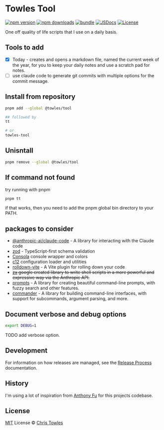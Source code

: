 # Towles Tool

[![npm version][npm-version-src]][npm-version-href]
[![npm downloads][npm-downloads-src]][npm-downloads-href]
[![bundle][bundle-src]][bundle-href]
[![JSDocs][jsdocs-src]][jsdocs-href]
[![License][license-src]][license-href]

One off quality of life scripts that I use on a daily basis.

## Tools to add
- [x] Today - creates and opens a markdown file, named the current week of the year, for you to keep your daily notes and use a scratch pad for notes.
- [ ] use claude code to generate git commits with multiple options for the commit message.

## Install from repository

```bash
pnpm add --global @towles/tool

## followed by
tt

# or
towles-tool
```

## Unisntall

```bash
pnpm remove --global @towles/tool
```

## If command not found

try running with pnpm
```bash
pnpm tt
```

if that works, then you need to add the pnpm global bin directory to your PATH.

## packages to consider
- [@anthropic-ai/claude-code](https://github.com/anthropic-ai/claude-code) - A library for interacting with the Claude code
- [zod](https://github.com/colinhacks/zod) - TypeScript-first schema validation
- [Consola](https://github.com/unjs/consola) console wrapper and colors
- [c12](https://github.com/unjs/c12) configuration loader and utilities
- [rolldown-vite](https://voidzero.dev/posts/announcing-rolldown-vite) - A Vite plugin for rolling down your code
- ~~[zx](https://github.com/google/zx) google created library to write shell scripts in a more powerful and expressive way via the Anthropic API.~~
- [prompts](https://github.com/terkelg/prompts) - A library for creating beautiful command-line prompts, with fuzzy search and other features.
- [commander](https://github.com/tj/commander.js) - A library for building command-line interfaces, with support for subcommands, argument parsing, and more.

## Document verbose and debug options

```bash
export DEBUG=1
```

TODO add verbose option.

## Development

For information on how releases are managed, see the [Release Process](docs/release-process.md) documentation.

## History

I'm using a lot of inspiration from [Anthony Fu](https://github.com/antfu) for this projects codebase.

## License

[MIT](./LICENSE) License © [Chris Towles](https://github.com/ChrisTowles)

<!-- Badges -->

[npm-version-src]: https://img.shields.io/npm/v/pkg-placeholder?style=flat&colorA=080f12&colorB=1fa669
[npm-version-href]: https://npmjs.com/package/pkg-placeholder
[npm-downloads-src]: https://img.shields.io/npm/dm/pkg-placeholder?style=flat&colorA=080f12&colorB=1fa669
[npm-downloads-href]: https://npmjs.com/package/pkg-placeholder
[bundle-src]: https://img.shields.io/bundlephobia/minzip/pkg-placeholder?style=flat&colorA=080f12&colorB=1fa669&label=minzip
[bundle-href]: https://bundlephobia.com/result?p=pkg-placeholder
[license-src]: https://img.shields.io/github/license/antfu/pkg-placeholder.svg?style=flat&colorA=080f12&colorB=1fa669
[license-href]: https://github.com/ChrisTowles/towles-tool/blob/main/LICENSE.md
[jsdocs-src]: https://img.shields.io/badge/jsdocs-reference-080f12?style=flat&colorA=080f12&colorB=1fa669
[jsdocs-href]: https://www.jsdocs.io/package/pkg-placeholder
